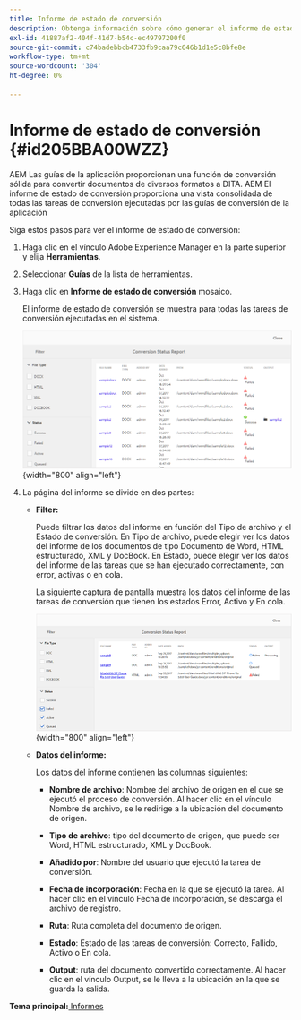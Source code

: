```yaml
---
title: Informe de estado de conversión
description: Obtenga información sobre cómo generar el informe de estado de conversión
exl-id: 41887af2-404f-41d7-b54c-ec49797200f0
source-git-commit: c74badebbcb4733fb9caa79c646b1d1e5c8bfe8e
workflow-type: tm+mt
source-wordcount: '304'
ht-degree: 0%

---
```


# Informe de estado de conversión {#id205BBA00WZZ}

AEM Las guías de la aplicación proporcionan una función de conversión sólida para convertir documentos de diversos formatos a DITA. AEM El informe de estado de conversión proporciona una vista consolidada de todas las tareas de conversión ejecutadas por las guías de conversión de la aplicación

Siga estos pasos para ver el informe de estado de conversión:

1. Haga clic en el vínculo Adobe Experience Manager en la parte superior y elija **Herramientas**.

1. Seleccionar **Guías** de la lista de herramientas.

1. Haga clic en **Informe de estado de conversión** mosaico.

   El informe de estado de conversión se muestra para todas las tareas de conversión ejecutadas en el sistema.

   ![](images/conversion-status-report.png){width="800" align="left"}

1. La página del informe se divide en dos partes:

   - **Filter:**

      Puede filtrar los datos del informe en función del Tipo de archivo y el Estado de conversión. En Tipo de archivo, puede elegir ver los datos del informe de los documentos de tipo Documento de Word, HTML estructurado, XML y DocBook. En Estado, puede elegir ver los datos del informe de las tareas que se han ejecutado correctamente, con error, activas o en cola.

      La siguiente captura de pantalla muestra los datos del informe de las tareas de conversión que tienen los estados Error, Activo y En cola.

      ![](images/conversion-report-failed-active-queued.png){width="800" align="left"}

   - **Datos del informe:**

      Los datos del informe contienen las columnas siguientes:

      - **Nombre de archivo**: Nombre del archivo de origen en el que se ejecutó el proceso de conversión. Al hacer clic en el vínculo Nombre de archivo, se le redirige a la ubicación del documento de origen.

      - **Tipo de archivo**: tipo del documento de origen, que puede ser Word, HTML estructurado, XML y DocBook.

      - **Añadido por**: Nombre del usuario que ejecutó la tarea de conversión.

      - **Fecha de incorporación**: Fecha en la que se ejecutó la tarea. Al hacer clic en el vínculo Fecha de incorporación, se descarga el archivo de registro.

      - **Ruta**: Ruta completa del documento de origen.

      - **Estado**: Estado de las tareas de conversión: Correcto, Fallido, Activo o En cola.

      - **Output**: ruta del documento convertido correctamente. Al hacer clic en el vínculo Output, se le lleva a la ubicación en la que se guarda la salida.


**Tema principal:**[ Informes](reports-intro.md)
